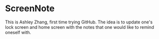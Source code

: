 # ScreenNote

This is Ashley Zhang, first time trying GitHub. The idea is to update one's lock screen and home screen with the notes that one would like to remind oneself with. 
